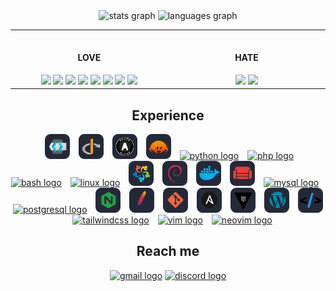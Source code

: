 <div align="center">
  <img src="https://github-readme-stats.vercel.app/api?username=Nithe14&hide_title=false&hide_rank=false&show_icons=true&include_all_commits=true&count_private=true&theme=github_dark&disable_animations=false&locale=en&hide_border=true&order=1" height="150" alt="stats graph"  />
  <img src="https://github-readme-stats.vercel.app/api/top-langs?username=nithe14&locale=en&hide_title=false&layout=compact&card_width=320&langs_count=6&theme=github_dark&hide_border=true&order=2&hide=css,html" height="150" alt="languages graph"  />
</div>

<div align="center">
<table>
<tr>
<th align="center">
<img width="400" height="1">
<p> 
<large>
LOVE
</large>
</p>
</th>
<th align="center">
<img width="400" height="1">
<p> 
<large>
HATE
</large>
</p>
</th>
</tr>
<tr>
<td align="center">
<a href="https://www.rust-lang.org/learn" ><img src="https://rustacean.net/assets/rustacean-orig-noshadow.png" width="55px"></a>
<a href="https://archlinux.org/" ><img src="https://cdn0.iconfinder.com/data/icons/flat-round-system/512/archlinux-512.png" width="40px"></a>
<a href="https://neovim.io/" ><img src="https://icons.iconarchive.com/icons/papirus-team/papirus-apps/512/nvim-icon.png" width="40px"></a>
<a href="https://openid.net/connect/" ><img src="https://www.eficode.com/hs-fs/hubfs/Eficode%202020%20site%20images/Academy/oidc%20logo.png?width=300&name=oidc%20logo.png" width="40px"></a>
<a href="https://oauth.net/2/" ><img src="https://upload.wikimedia.org/wikipedia/commons/thumb/d/d2/Oauth_logo.svg/800px-Oauth_logo.svg.png" width="40px"></a>
<a href="https://www.keycloak.org/" ><img src="https://upload.wikimedia.org/wikipedia/commons/2/29/Keycloak_Logo.png" width="40px"></a>
<a href="https://www.notion.so/" ><img src="https://upload.wikimedia.org/wikipedia/commons/4/45/Notion_app_logo.png" width="35px"></a>
<a href="https://mytoken.data.kit.edu/" ><img src="https://mytoken-docs.data.kit.edu/img/mytoken.png" width="80px"></a>
</td>
<td align="center">
<a href="https://png.pngtree.com/png-vector/20220812/ourmid/pngtree-cute-shit-clipart-with-happy-face-png-image_6107578.png" ><img src="https://cdn.freebiesupply.com/logos/large/2x/php-1-logo-png-transparent.png" width="50px"></a>
<a href="https://png.pngtree.com/png-vector/20220812/ourmid/pngtree-cute-shit-clipart-with-happy-face-png-image_6107578.png" ><img src="https://upload.wikimedia.org/wikipedia/commons/thumb/5/5f/Windows_logo_-_2012.svg/768px-Windows_logo_-_2012.svg.png" width="30px"></a>
</td>
</tr>
</table>
</div>
<div align="center">
<h2> Experience </h2>
<div align="center">
<img width="10" />
<a href="https://www.keycloak.org/">
<img src="https://raw.githubusercontent.com/Nithe14/profile-assets/main/icons/kc.png" height="40" alt="kc logo"/></a><img width="10"/> <a href="https://openid.net/developers/how-connect-works/"><img src="https://raw.githubusercontent.com/Nithe14/profile-assets/main/icons/oidc.png" height="40" alt="oidc logo"/></a><img width="10"/> <a href="https://oauth.net/2/"><img src="https://raw.githubusercontent.com/Nithe14/profile-assets/main/icons/oauth.png" height="40" alt="oauth logo"/></a><img width="10"/> <a href="https://www.rust-lang.org/"><img src="https://raw.githubusercontent.com/Nithe14/profile-assets/main/icons/rust.png" height="40" alt="rust logo"/></a><img width="10"/> <a href="https://www.python.org/"><img src="https://skillicons.dev/icons?i=py" height="40" alt="python logo"/></a><img width="10"/> <a href="https://www.php.net/"><img src="https://skillicons.dev/icons?i=php" height="40" alt="php logo"/></a><img width="10"/> <a href="https://linux.die.net/man/1/bash"><img src="https://skillicons.dev/icons?i=bash" height="40" alt="bash logo"/></a><img width="10"/> <a href="https://www.linux.org/"><img src="https://skillicons.dev/icons?i=linux" height="40" alt="linux logo"/></a><img width="10"/> <a href="https://almalinux.org/"><img src="https://raw.githubusercontent.com/Nithe14/profile-assets/main/icons/alma.png" height="40" alt="almalinux logo"/></a><img width="10"/> <a href="https://www.debian.org/index.pl.html"><img src="https://raw.githubusercontent.com/Nithe14/profile-assets/main/icons/debian.png" height="40" alt="debian logo"/></a><img width="10"/> <a href="https://www.docker.com/"><img src="https://raw.githubusercontent.com/Nithe14/profile-assets/main/icons/docker.png" height="40" alt="docker logo"/></a><img width="10"/> <a href="https://couchdb.apache.org/"><img src="https://raw.githubusercontent.com/Nithe14/profile-assets/main/icons/couchdb.png" height="40" alt="couchdb logo"/></a><img width="10"/> <a href="https://www.mysql.com/"><img src="https://skillicons.dev/icons?i=mysql" height="40" alt="mysql logo"/></a><img width="10"/> <a href="https://www.postgresql.org.pl/"><img src="https://skillicons.dev/icons?i=postgres" height="40" alt="postgresql logo"/></a><img width="10"/> <a href="https://nginx.org/en/"><img src="https://raw.githubusercontent.com/Nithe14/profile-assets/main/icons/nginx.png" height="40" alt="nginx logo"/></a><img width="10"/> <a href="https://httpd.apache.org/"><img src="https://raw.githubusercontent.com/Nithe14/profile-assets/main/icons/apache.png" height="40" alt="apache logo"/></a><img width="10"/> <a href="https://git-scm.com/"><img src="https://raw.githubusercontent.com/Nithe14/profile-assets/main/icons/git.png" height="40" alt="git logo"/></a><img width="10"/> <a href="https://www.ansible.com/"><img src="https://raw.githubusercontent.com/Nithe14/profile-assets/main/icons/ansible.png" height="40" alt="ansible logo"/></a><img width="10"/> <a href="https://www.vaultproject.io/"><img src="https://raw.githubusercontent.com/Nithe14/profile-assets/main/icons/vault.png" height="40" alt="vault logo"/></a><img width="10"/> <a href="https://pl.wordpress.org/"><img src="https://raw.githubusercontent.com/Nithe14/profile-assets/main/icons/wp.png" height="40" alt="wordpress logo"/></a><img width="10"/> <a href="https://htmx.org/"><img src="https://raw.githubusercontent.com/Nithe14/profile-assets/main/icons/htmx.png" height="40" alt="htmx logo"/></a><img width="10"/> <a href="https://tailwindcss.com/"><img src="https://skillicons.dev/icons?i=tailwind" height="40" alt="tailwindcss logo"></a><img width="10"/> <a href="https://www.vim.org/" ><img src="https://skillicons.dev/icons?i=vim" height="40" alt="vim logo"/></a><img width="10"/> <a href="https://neovim.io/"><img src="https://skillicons.dev/icons?i=neovim" height="40" alt="neovim logo"/></a>

</div>
    <h2> Reach me </h2>
  <a href="mailto:imnithe@gmail.com"><img src="https://img.shields.io/static/v1?message=imnithe&logo=gmail&label=&color=white&logoColor=white&labelColor=red&style=for-the-badge" height="35" alt="gmail logo"  /></a> <a href="https://discord.com" target="_blank"><img src="https://img.shields.io/static/v1?message=im_nithe&logo=discord&label=&color=white&logoColor=white&labelColor=7289DA&style=for-the-badge" height="35" alt="discord logo"  /></a>
  <br>
</div>
